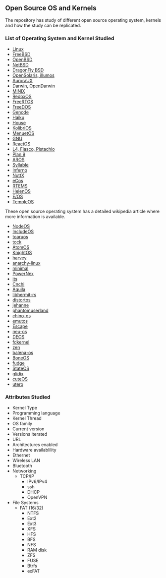 ## Open Source OS and Kernels

The repository has study of different open source operating system, kernels and how the study
can be replicated.


### List of Operating System and Kernel Studied

- [Linux](https://www.linux.org/)
- [FreeBSD](https://www.freebsd.org/)
- [OpenBSD](https://www.openbsd.org/)
- [NetBSD](https://www.netbsd.org/)
- [DragonFly BSD](https://www.dragonflybsd.org)
- [OpenSolaris, illumos](https://illumos.org/)
- [AuroraUX](https://www.openhub.net/p/AuroraUX)
- [Darwin, OpenDarwin](https://archiveos.org/opendarwin/)
- [MINIX](https://www.minix3.org/)
- [RedoxOS](https://www.redox-os.org/)
- [FreeRTOS](https://www.freertos.org/)
- [FreeDOS](https://www.freedos.org/)
- [Genode](https://genode.org/)
- [Haiku](https://www.haiku-os.org)
- [House](http://programatica.cs.pdx.edu/House/)
- [KolibriOS](https://kolibrios.org/en/)
- [MenuetOS](http://menuetos.net/)
- [GNU](https://www.gnu.org/)
- [ReactOS](https://reactos.org/)
- [L4, Fiasco, Pistachio](https://os.inf.tu-dresden.de/fiasco/)
- [Plan 9](https://www.operating-system.org/betriebssystem/_english/bs-plan9.htm)
- [AROS](http://aros.sourceforge.net/)
- [Syllable](https://archiveos.org/syllable/)
- [Inferno](https://github.com/infernojs/inferno)
- [NuttX](https://nuttx.org/)
- [eCos](http://ecos.sourceware.org/)
- [RTEMS](https://www.rtems.org/)
- [HelenOS](http://www.helenos.org/)
- [E/OS](https://www.eosworldwide.com/)
- [TempleOS](https://templeos.org/)

These open source operating system has a detailed wikipedia article where more information
is available.

- [NodeOS](https://node-os.com/)
- [IncludeOS](https://www.includeos.org/)
- [toaruos](https://toaruos.org/)
- [tock](https://www.tockos.org/)
- [AtomOS](https://github.com/amaneureka/AtomOS)
- [KnightOS](https://knightos.org/)
- [harvey](https://harvey-os.org/)
- [anarchy-linux](http://ww12.anarchy-linux.org/)
- [minimal](http://minimal.linux-bg.org/#home)
- [PowerNex](http://www.powernex.com/)
- [its](https://github.com/PDP-10/its)
- [Cnchi](https://github.com/Antergos/Cnchi)
- [Aquila](http://aquilaos.com/)
- [libhermit-rs](https://hermitcore.org)
- [distortos](http://distortos.org/)
- [jehanne](http://jehanne.io/)
- [phantomuserland](https://code.google.com/archive/p/phantomuserland/)
- [chino-os](https://github.com/chino-os/chino-os)
- [emutos](http://emutos.sourceforge.net/)
- [Escape](https://github.com/Geodels/eSCAPE)
- [neu-os](https://github.com/VOID001/neu-os/tree/master/kernel)
- [DEOS](https://github.com/1deos/deosorg)
- [fdkernel](http://www.fdos.org/kernel/)
- [zen](https://github.com/Zen-OS)
- [balena-os](https://www.balena.io/os/)
- [BoneOS](https://BoneOS.org)
- [fudge](http://www.fudgeos.com/)
- [StateOS](https://github.com/stateos/StateOS)
- [glidix](https://glidix.madd-games.org/)
- [cuteOS](https://github.com/a-darwish/cuteOS)
- [utero](http://rodrigo.ebrmx.com/github_/UteroOS/utero)


### Attributes Studied

- Kernel Type
- Programming language
- Kernel Thread
- OS family
- Current version
- Versions iterated
- URL
- Architectures enabled
- Hardware availablility
- Ethernet
- Wireless LAN
- Bluetooth
- Networking
  - TCP/IP
	- IPv6/IPv4
	- ssh
	- DHCP
	- OpenVPN
- File Systems
  - FAT (16/32)
	- NTFS
	- Ext2
	- Ext3
	- XFS
	- HFS
	- BFS
	- NFS
	- RAM disk
	- ZFS
	- FUSE
	- Btrfs
	- exFAT
